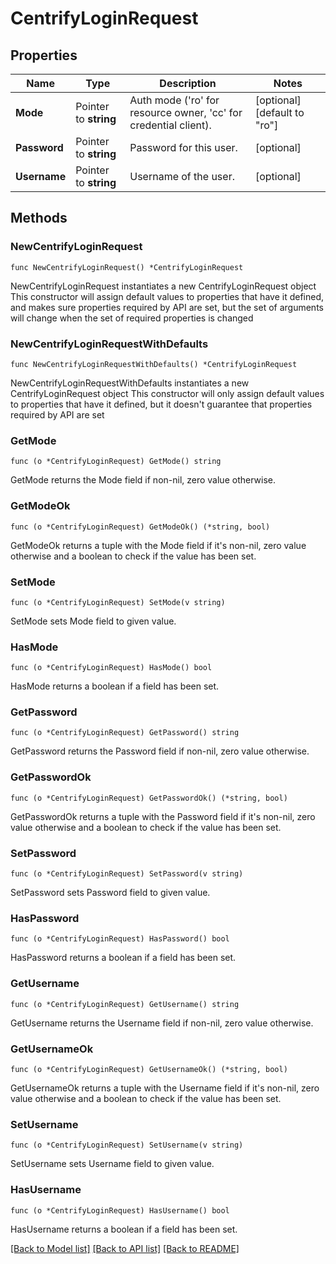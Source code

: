 # CentrifyLoginRequest

## Properties

Name | Type | Description | Notes
------------ | ------------- | ------------- | -------------
**Mode** | Pointer to **string** | Auth mode (&#39;ro&#39; for resource owner, &#39;cc&#39; for credential client). | [optional] [default to "ro"]
**Password** | Pointer to **string** | Password for this user. | [optional] 
**Username** | Pointer to **string** | Username of the user. | [optional] 

## Methods

### NewCentrifyLoginRequest

`func NewCentrifyLoginRequest() *CentrifyLoginRequest`

NewCentrifyLoginRequest instantiates a new CentrifyLoginRequest object
This constructor will assign default values to properties that have it defined,
and makes sure properties required by API are set, but the set of arguments
will change when the set of required properties is changed

### NewCentrifyLoginRequestWithDefaults

`func NewCentrifyLoginRequestWithDefaults() *CentrifyLoginRequest`

NewCentrifyLoginRequestWithDefaults instantiates a new CentrifyLoginRequest object
This constructor will only assign default values to properties that have it defined,
but it doesn't guarantee that properties required by API are set

### GetMode

`func (o *CentrifyLoginRequest) GetMode() string`

GetMode returns the Mode field if non-nil, zero value otherwise.

### GetModeOk

`func (o *CentrifyLoginRequest) GetModeOk() (*string, bool)`

GetModeOk returns a tuple with the Mode field if it's non-nil, zero value otherwise
and a boolean to check if the value has been set.

### SetMode

`func (o *CentrifyLoginRequest) SetMode(v string)`

SetMode sets Mode field to given value.

### HasMode

`func (o *CentrifyLoginRequest) HasMode() bool`

HasMode returns a boolean if a field has been set.

### GetPassword

`func (o *CentrifyLoginRequest) GetPassword() string`

GetPassword returns the Password field if non-nil, zero value otherwise.

### GetPasswordOk

`func (o *CentrifyLoginRequest) GetPasswordOk() (*string, bool)`

GetPasswordOk returns a tuple with the Password field if it's non-nil, zero value otherwise
and a boolean to check if the value has been set.

### SetPassword

`func (o *CentrifyLoginRequest) SetPassword(v string)`

SetPassword sets Password field to given value.

### HasPassword

`func (o *CentrifyLoginRequest) HasPassword() bool`

HasPassword returns a boolean if a field has been set.

### GetUsername

`func (o *CentrifyLoginRequest) GetUsername() string`

GetUsername returns the Username field if non-nil, zero value otherwise.

### GetUsernameOk

`func (o *CentrifyLoginRequest) GetUsernameOk() (*string, bool)`

GetUsernameOk returns a tuple with the Username field if it's non-nil, zero value otherwise
and a boolean to check if the value has been set.

### SetUsername

`func (o *CentrifyLoginRequest) SetUsername(v string)`

SetUsername sets Username field to given value.

### HasUsername

`func (o *CentrifyLoginRequest) HasUsername() bool`

HasUsername returns a boolean if a field has been set.


[[Back to Model list]](../README.md#documentation-for-models) [[Back to API list]](../README.md#documentation-for-api-endpoints) [[Back to README]](../README.md)


